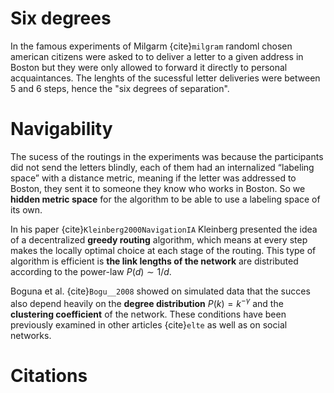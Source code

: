 # Six degrees

In the famous experiments of Milgarm {cite}`milgram` randoml chosen american citizens
were asked to to deliver a letter to a given address in Boston but they were only
allowed to forward it directly to personal acquaintances. The lenghts of the sucessful 
letter deliveries were between 5 and 6 steps, hence the "six degrees of separation".


# Navigability

The sucess of the routings in the experiments was because the participants did not send
the letters blindly, each of them had an internalized “labeling space” with a distance metric,
meaning if the letter was addressed to Boston, they sent it to someone they know who works
in Boston. So we __hidden metric space__ for the algorithm to be able to use a labeling
space of its own.

In his paper {cite}`Kleinberg2000NavigationIA` Kleinberg presented the idea of a decentralized
__greedy routing__ algorithm, which means at every step makes the locally optimal choice at each
stage of the routing. This type of algorithm is efficient is __the link lengths of the network__ are
distributed according to the power-law $P(d) \sim 1/d$.

Boguna et al. {cite}`Bogu__2008` showed on simulated data that the succes also depend heavily on
the __degree distribution__ $P(k)=k^{-\gamma}$ and the __clustering coefficient__ of the network.
These conditions have been previously examined in other articles {cite}`elte` as well as on social networks.


# Citations

```{bibliography}
```